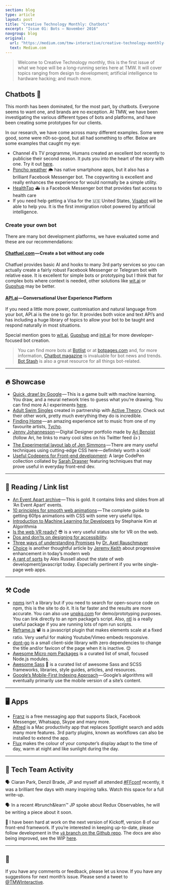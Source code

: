 ```yaml
---
section: blog
type: article
layout: post
title: "Creative Technology Monthly: Chatbots"
excerpt: "Issue 01: Bots — November 2016"
navgroup: blog
original:
  url: "https://medium.com/tmw-interactive/creative-technology-monthly-26e1c8bc6faa#.anorapxjc"
  text: Medium.com
---
```

> Welcome to Creative Technology monthly, this is the first issue of what we hope will be a long-running series here at TMW. It will cover topics ranging from design to development; artificial intelligence to hardware hacking; and much more.

## Chatbots 🤖
This month has been dominated, for the most part, by chatbots. Everyone seems to want one, and brands are no exception. At TMW, we have been investigating the various different types of bots and platforms, and have been creating some prototypes for our clients.

In our research, we have come across many different examples. Some were good, some were n0t-so-good, but all had something to offer. Below are some examples that caught my eye:

* Channel 4’s TV programme, Humans created an excellent bot recently to publicise their second season. It puts you into the heart of the story with one. Try it out [here](https://www.messenger.com/t/personasynthetics).
* [Poncho weather](https://www.messenger.com/t/hiponcho/) 🌦 has native smartphone apps, but it also has a brilliant Facebook Messenger bot. The copywriting is excellent and really enhances the experience for would normally be a simple utility.
* [HealthTap](https://www.messenger.com/t/HealthTap/) 🚑 is a Facebook Messenger bot that provides fast access to health care
* If you need help getting a Visa for the 🇺🇸 United States, [Visabot](http://visabot.co/) will be able to help you. It is the first immigration robot powered by artificial intelligence.

### Create your own bot
There are many bot development platforms, we have evaluated some and these are our recommendations:

#### [Chatfuel.com](https://chatfuel.com/) — Create a bot without any code
Chatfuel provides basic AI and hooks to many 3rd party services so you can actually create a fairly robust Facebook Messenger or Telegram bot with relative ease. It is excellent for simple bots or prototyping but I think that for complex bots where context is needed, other solutions like [wit.ai](https://wit.ai/) or [Gupshup](https://www.gupshup.io/) may be better.

#### [API.ai](https://api.ai/) — Conversational User Experience Platform
If you need a little more power, customisation and natural language from your bot, API.ai is the one to go for. It provides both voice and text API’s and has including a huge library of topics to allow your bot to be taught and respond naturally in most situations.

Special mention goes to [wit.ai](https://wit.ai/), [Gupshup](https://www.gupshup.io/) and [init.ai](https://init.ai/) for more developer-focused bot creation.

> You can find more bots at [Botlist](https://botlist.co/) or at [botpages.com](https://botpages.com/) and, for more information, [Chatbot magazine](https://chatbotsmagazine.com/) is invaluable for bot news and trends. [Bot Stash](http://www.botsfloor.com/botstash/) is also a great resource for all things bot-related.

---

## 🔥 Showcase

* [Quick, draw! by Google]() — This is a game built with machine learning. You draw, and a neural network tries to guess what you’re drawing. You can find more A.I experiments [here](https://aiexperiments.withgoogle.com/).
* [Adult Swim Singles](http://www.adultswim.com/music/singles-2016/) created in partnership with [Active Theory](https://activetheory.net/). Check out their other work, pretty much everything they do is incredible.
* [Finding Home](http://findingho.me/) — an amazing experience set to music from one of my favourite artists, [Tycho](http://tychomusic.com/).
* [Jenny Johannesson](http://www.jennyjohannesson.com/) — Digital Designer portfolio made by [Ari Benoist](https://twitter.com/AriBenoist) (follow Ari, he links to many cool sites on his Twitter feed 👍 )
* [The Experimental layout lab of Jen Simmons](http://labs.jensimmons.com/) — There are many useful techniques using cutting-edge CSS here — definitely worth a look!
* [Useful Codepens for Front-end development](http://codepen.io/collection/nMgKxJ/): A large CodePen collection collated by [Sarah Drasner](http://codepen.io/sdras/) featuring techniques that may prove useful in everyday front-end dev.

---

## 📖 Reading / Link list
* [An Event Apart archive](https://aneventapart.com/resources) — This is gold. It contains links and slides from all ‘An Event Apart’ events.
* [10 principles for smooth web animations](https://blog.gyrosco.pe/smooth-css-animations-7d8ffc2c1d29#.zhvgsija8) — The complete guide to getting 60fps animations with CSS with some very useful tips.
* [Introduction to Machine Learning for Developers](http://blog.algorithmia.com/introduction-machine-learning-developers/) by Stephanie Kim at Algorithmia
* [Is the web VR ready?](https://iswebvrready.org/) 😎 is a very useful status site for VR on the web.
* [Dos and don’ts on designing for accessibility](https://accessibility.blog.gov.uk/2016/09/02/dos-and-donts-on-designing-for-accessibility/).
* [Three ways of understanding Promises](http://www.2ality.com/2016/10/understanding-promises.html) by [Dr. Axel Rauschmayer](http://www.2ality.com/)
* [Choice](https://adactio.com/journal/11354) is another thoughtful article by [Jeremy Keith](https://adactio.com/) about progressive enhancement in today’s modern web
* [A rant of sorts](https://twitter.com/slightlylate/status/793617048253247488) by Alex Russell about the state of web development/javascript today. Especially pertinent if you write single-page web apps.

---

## ⚒ Code
* [npms](https://npms.io/) isn’t a library but if you need to search for open-source code on npm, this is the site to do it. It is far faster and the results are more accurate. You can also use [unpkg.com](https://unpkg.com/) for demo/prototyping purposes. You can link directly to an npm package’s script. Also, [ntl](https://github.com/ruyadorno/ntl) is a really useful package if you are running lots of npm run scripts.
* [Reframe.js](https://dollarshaveclub.github.io/reframe.js/) 📽 is a javascript plugin that makes elements scale at a fixed ratio. Very useful for making Youtube/Vimeo embeds responsive.
* [dont-go](https://github.com/mightyCrow/dont-go) is a small client-side library with zero dependencies to change the title and/or favicon of the page when it is inactive. 😌
* [Awesome Micro npm Packages](https://github.com/parro-it/awesome-micro-npm-packages) is a curated list of small, focused Node.js modules.
* [Awesome Sass](https://github.com/Famolus/awesome-sass) 🎨 is a curated list of awesome Sass and SCSS frameworks, libraries, style guides, articles, and resources.
* [Google’s Mobile-First Indexing Approach](https://webmasters.googleblog.com//2016/11/mobile-first-indexing.html) — Google’s algorithms will eventually primarily use the mobile version of a site’s content.

---

## 🖥 Apps
* [Franz](http://meetfranz.com/) is a free messaging app that supports Slack, Facebook Messenger, Whatsapp, Skype and many more.
* [Alfred](https://www.alfredapp.com/) is a Mac productivity app that replaces Spotlight search and adds many more features. 3rd party plugins, known as workflows can also be installed to extend the app.
* [Flux](https://justgetflux.com/) makes the colour of your computer’s display adapt to the time of day, warm at night and like sunlight during the day.

---

## 🍔 Tech Team Activity
🗣 Ciaran Park, Denzil Brade, JP and myself all attended [#FFconf](https://ffconf.org/) recently, it was a brilliant few days with many inspiring talks. Watch this space for a full write-up.

🗣 In a recent #brunch&learn™ JP spoke about Redux Observables, he will be writing a piece about it soon.

🏐 I have been hard at work on the next version of Kickoff, version 8 of our front-end framework. If you’re interested in keeping up-to-date, please follow development in the [`v8` branch on the Github repo](https://github.com/TryKickoff/kickoff/tree/v8). The docs are also being improved, see the WIP [here](https://trykickoff.now.sh/).

---

## 👋
If you have any comments or feedback, please let us know. If you have any suggestions for next month’s issue. Please send a tweet to [@TMWInteractive](https://twitter.com/TMWInteractive).
